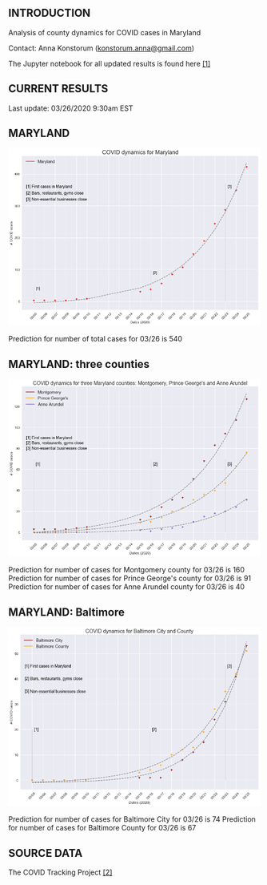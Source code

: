 INTRODUCTION
------------

Analysis of county dynamics for COVID cases in Maryland

Contact: Anna Konstorum (konstorum.anna@gmail.com)

The Jupyter notebook for all updated results is found here [[1]](https://github.com/akonstodata/md_county_covid/blob/master/code/MD_COVID_Dynamics.ipynb)

CURRENT RESULTS
------------
Last update: 03/26/2020 9:30am EST

MARYLAND
------------

![](https://github.com/akonstodata/md_county_covid/blob/master/results/MD_COVID_03262020.png)

Prediction for number of total cases for 03/26 is 540


MARYLAND: three counties
------------
![](https://github.com/akonstodata/md_county_covid/blob/master/results/MD_COVID_3counties_03262020.png)

Prediction for number of cases for Montgomery county for 03/26 is 160
Prediction for number of cases for Prince George's county for 03/26 is 91
Prediction for number of cases for Anne Arundel county for 03/26 is 40


MARYLAND: Baltimore
------------
![](https://github.com/akonstodata/md_county_covid/blob/master/results/MD_COVID_Baltimore_03262020.png)

Prediction for number of cases for Baltimore City for 03/26 is 74
Prediction for number of cases for Baltimore County for 03/26 is 67



SOURCE DATA
------------
The COVID Tracking Project [[2]](https://covidtracking.com/)
